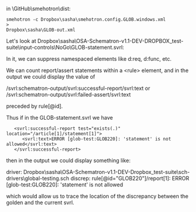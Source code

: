 in \GitHub\smehotron\dist:
```
smehotron -c Dropbox\sasha\smehotron.config.GLOB.windows.xml 
> 
Dropbox\sasha\GLOB-out.xml
```
Let's look at Dropbox\sasha\OSA-Schematron-v1.1-DEV-DROPBOX\_test-suite\input-controls\NoGo\GLOB-statement.svrl:

In it, we can suppress namespaced elements like d:req, d:func, etc.

We can count report/assert statements within a &lt;rule> element, and in the output we could display the value of

/svrl:schematron-output/svrl:successful-report/svrl:text
or
/svrl:schematron-output/svrl:failed-assert/svrl:text

preceded by rule[@id].

Thus if in the GLOB-statement.svrl we have
```
   <svrl:successful-report test="exists(.)" location="/article[1]/statement[1]">
      <svrl:text>ERROR [glob-test:GLOB220]: 'statement' is not allowed</svrl:text>
   </svrl:successful-report>
```
then in the output we could display something like:

driver: Dropbox\sasha\OSA-Schematron-v1.1-DEV-Dropbox\_test-suite\sch-drivers\global-testing.sch
discrep: rule[@id="GLOB220"]/report[1]: ERROR [glob-test:GLOB220]: 'statement' is not allowed

which would allow us to trace the location of the discrepancy between the golden and the current svrl.
